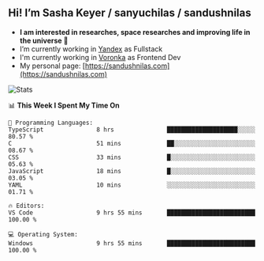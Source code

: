 ## Hi! I’m Sasha Keyer / sanyuchilas / sandushnilas

- **I am interested in researches, space researches and improving life in the universe 🌠** 
- I’m currently working in [Yandex](https://browser.yandex.ru/corp) as Fullstack
- I'm currently working in [Voronka](https://voronka-events.ru/about/) as Frontend Dev
- My personal page: [https://sandushnilas.com](https://sandushnilas.com)

![Stats](https://github-readme-stats.vercel.app/api?username=sanyuchilas&show_icons=true&theme=react&hide=issues&count_private=true&layout=compact)

<!--START_SECTION:waka-->
📊 **This Week I Spent My Time On** 

```text
💬 Programming Languages: 
TypeScript               8 hrs               ████████████████████░░░░░   80.57 % 
C                        51 mins             ██░░░░░░░░░░░░░░░░░░░░░░░   08.67 % 
CSS                      33 mins             █░░░░░░░░░░░░░░░░░░░░░░░░   05.63 % 
JavaScript               18 mins             █░░░░░░░░░░░░░░░░░░░░░░░░   03.05 % 
YAML                     10 mins             ░░░░░░░░░░░░░░░░░░░░░░░░░   01.71 % 

🔥 Editors: 
VS Code                  9 hrs 55 mins       █████████████████████████   100.00 % 

💻 Operating System: 
Windows                  9 hrs 55 mins       █████████████████████████   100.00 % 
```


<!--END_SECTION:waka-->
